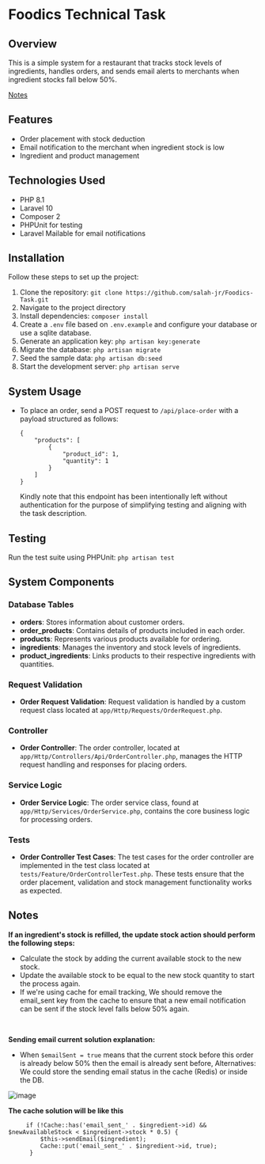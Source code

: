 # Foodics Technical Task

## Overview

This is a simple system for a restaurant that tracks stock levels of ingredients, handles orders, and sends email alerts to merchants when ingredient stocks fall below 50%.

[Notes](#notes)

## Features

- Order placement with stock deduction
- Email notification to the merchant when ingredient stock is low
- Ingredient and product management

## Technologies Used

- PHP 8.1
- Laravel 10
- Composer 2
- PHPUnit for testing
- Laravel Mailable for email notifications

## Installation

Follow these steps to set up the project:

1. Clone the repository: `git clone https://github.com/salah-jr/Foodics-Task.git`
2. Navigate to the project directory
3. Install dependencies: `composer install`
4. Create a `.env` file based on `.env.example` and configure your database or use a sqlite database.
5. Generate an application key: `php artisan key:generate`
6. Migrate the database: `php artisan migrate`
7. Seed the sample data: `php artisan db:seed`
8. Start the development server: `php artisan serve`

## System Usage

- To place an order, send a POST request to `/api/place-order` with a payload structured as follows:
  
    ```
   {
        "products": [
            {
                "product_id": 1,
                "quantity": 1
            }
        ]
    }
   ```
  Kindly note that this endpoint has been intentionally left without authentication for the purpose of simplifying testing and aligning with the task description.

## Testing

Run the test suite using PHPUnit: `php artisan test`

## System Components

### Database Tables
- **orders**: Stores information about customer orders.
- **order_products**: Contains details of products included in each order.
- **products**: Represents various products available for ordering.
- **ingredients**: Manages the inventory and stock levels of ingredients.
- **product_ingredients**: Links products to their respective ingredients with quantities.

### Request Validation
- **Order Request Validation**: Request validation is handled by a custom request class located at `app/Http/Requests/OrderRequest.php`.

### Controller
- **Order Controller**: The order controller, located at `app/Http/Controllers/Api/OrderController.php`, manages the HTTP request handling and responses for placing orders.

### Service Logic
- **Order Service Logic**: The order service class, found at `app/Http/Services/OrderService.php`, contains the core business logic for processing orders.

### Tests
- **Order Controller Test Cases**: The test cases for the order controller are implemented in the test class located at `tests/Feature/OrderControllerTest.php`. These tests ensure that the order placement, validation and stock management functionality works as expected.

## Notes
**If an ingredient's stock is refilled, the update stock action should perform the following steps:**
  - Calculate the stock by adding the current available stock to the new stock.
  - Update the available stock to be equal to the new stock quantity to start the process again.
  - If we're using cache for email tracking, We should remove the email_sent key from the cache to ensure that a new email notification can be sent if the stock level falls below 50% again.

<br>

**Sending email current solution explanation:**
  - When `$emailSent = true` means that the current stock before this order is already below 50% then the email is already sent before,
   Alternatives: We could store the sending email status in the cache (Redis) or inside the DB.

 ![image](https://github.com/salah-jr/Foodics-Task/assets/26637798/b1a2e425-8616-4745-9017-27106cd27153)


**The cache solution will be like this** 
```
     if (!Cache::has('email_sent_' . $ingredient->id) && $newAvailableStock < $ingredient->stock * 0.5) {
         $this->sendEmail($ingredient);
         Cache::put('email_sent_' . $ingredient->id, true);
      }
   ```
